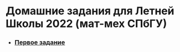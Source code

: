 # Домашние задания для Летней Школы 2022 (мат-мех СПбГУ)

* ### [Первое задание](https://astatochek.github.io/task-1/)

